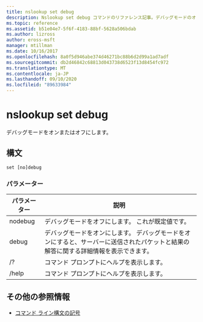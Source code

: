 ```yaml
---
title: nslookup set debug
description: Nslookup set debug コマンドのリファレンス記事。デバッグモードのオンとオフを切り替えます。
ms.topic: reference
ms.assetid: b51e04e7-5f6f-4183-88bf-5628a506bdab
ms.author: lizross
author: eross-msft
manager: mtillman
ms.date: 10/16/2017
ms.openlocfilehash: 8a0f5d946abe374d46271bc88b6d2d99a1ad7adf
ms.sourcegitcommit: db2d46842c68813d043738d6523f13d8454fc972
ms.translationtype: MT
ms.contentlocale: ja-JP
ms.lasthandoff: 09/10/2020
ms.locfileid: "89633984"
---
```

# <a name="nslookup-set-debug"></a>nslookup set debug

デバッグモードをオンまたはオフにします。

## <a name="syntax"></a>構文

```
set [no]debug
```

### <a name="parameters"></a>パラメーター

| パラメーター | 説明 |
| ---------- | ---------- |
| nodebug | デバッグモードをオフにします。 これが既定値です。 |
| debug | デバッグモードをオンにします。 デバッグモードをオンにすると、サーバーに送信されたパケットと結果の解答に関する詳細情報を表示できます。 |
| /? | コマンド プロンプトにヘルプを表示します。 |
| /help | コマンド プロンプトにヘルプを表示します。 |

## <a name="additional-references"></a>その他の参照情報

- [コマンド ライン構文の記号](command-line-syntax-key.md)
